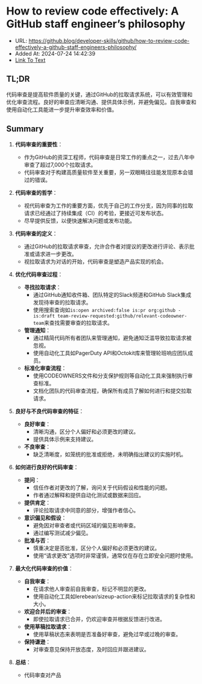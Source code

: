 # How to review code effectively: A GitHub staff engineer’s philosophy
- URL: https://github.blog/developer-skills/github/how-to-review-code-effectively-a-github-staff-engineers-philosophy/
- Added At: 2024-07-24 14:42:39
- [Link To Text](2024-07-24-how-to-review-code-effectively:-a-github-staff-engineer’s-philosophy_raw.md)

## TL;DR
代码审查是提高软件质量的关键，通过GitHub的拉取请求系统，可以有效管理和优化审查流程。良好的审查应清晰沟通、提供具体示例，并避免偏见。自我审查和使用自动化工具能进一步提升审查效率和价值。

## Summary
1. **代码审查的重要性**：
   - 作为GitHub的资深工程师，代码审查是日常工作的重点之一，过去八年中审查了超过7,000个拉取请求。
   - 代码审查对于构建高质量软件至关重要，另一双眼睛往往能发现原本会错过的错误。

2. **代码审查的哲学**：
   - 视代码审查为工作的重要方面，优先于自己的工作分支，因为同事的拉取请求已经通过了持续集成（CI）的考验，更接近可发布状态。
   - 尽早提供反馈，以便快速解决问题或发布功能。

3. **代码审查的定义**：
   - 通过GitHub的拉取请求审查，允许合作者对提议的更改进行评论、表示批准或请求进一步更改。
   - 视拉取请求为对话的开始，代码审查是塑造产品实现的机会。

4. **优化代码审查过程**：
   - **寻找拉取请求**：
     - 通过GitHub通知收件箱、团队特定的Slack频道和GitHub Slack集成发现待审查的拉取请求。
     - 使用搜索查询如`is:open archived:false is:pr org:github -is:draft team-review-requested:github/relevant-codeowner-team`来查找需要审查的拉取请求。
   - **管理通知**：
     - 通过精简代码所有者团队来管理通知，避免通知泛滥导致拉取请求被忽视。
     - 使用自动化工具如PagerDuty API和Octokit库来管理轮班响应团队成员。
   - **标准化审查流程**：
     - 使用CODEOWNERS文件和分支保护规则等自动化工具来强制执行审查标准。
     - 文档化团队的代码审查流程，确保所有成员了解如何进行和提交拉取请求。

5. **良好与不良代码审查的特征**：
   - **良好审查**：
     - 清晰沟通，区分个人偏好和必须更改的建议。
     - 提供具体示例来支持建议。
   - **不良审查**：
     - 缺乏清晰度，如笼统的批准或拒绝，未明确指出建议的实施时机。

6. **如何进行良好的代码审查**：
   - **提问**：
     - 信任作者对更改的了解，询问关于代码假设和性能的问题。
     - 作者通过解释和提供自动化测试或数据来回应。
   - **提供肯定**：
     - 评论拉取请求中同意的部分，增强作者信心。
   - **意识偏见和假设**：
     - 避免因对审查者或代码区域的偏见影响审查。
     - 通过编写测试减少偏见。
   - **批准与否**：
     - 慎重决定是否批准，区分个人偏好和必须更改的建议。
     - 使用“请求更改”选项时非常谨慎，通常仅在存在立即安全问题时使用。

7. **最大化代码审查的价值**：
   - **自我审查**：
     - 在请求他人审查前自我审查，标记不明显的更改。
     - 使用自动化工具如lerebear/sizeup-action来标记拉取请求的复杂性和大小。
   - **欢迎合并后的审查**：
     - 即使拉取请求已合并，仍欢迎审查并根据反馈进行改进。
   - **使用草稿拉取请求**：
     - 使用草稿状态来表明是否准备好审查，避免过早或过晚的审查。
   - **保持谦逊**：
     - 对审查意见保持开放态度，及时回应并跟进建议。

8. **总结**：
   - 代码审查对产品
